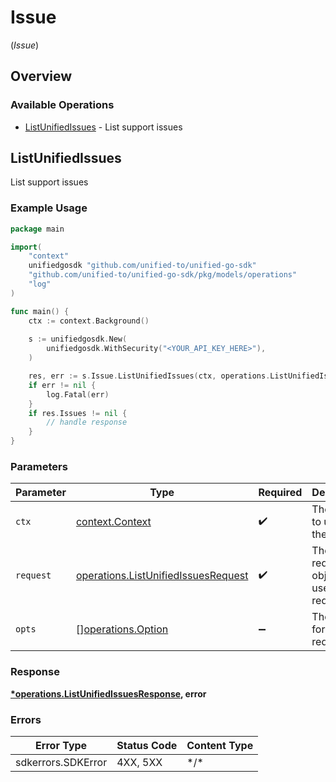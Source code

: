 # Issue
(*Issue*)

## Overview

### Available Operations

* [ListUnifiedIssues](#listunifiedissues) - List support issues

## ListUnifiedIssues

List support issues

### Example Usage

```go
package main

import(
	"context"
	unifiedgosdk "github.com/unified-to/unified-go-sdk"
	"github.com/unified-to/unified-go-sdk/pkg/models/operations"
	"log"
)

func main() {
    ctx := context.Background()
    
    s := unifiedgosdk.New(
        unifiedgosdk.WithSecurity("<YOUR_API_KEY_HERE>"),
    )

    res, err := s.Issue.ListUnifiedIssues(ctx, operations.ListUnifiedIssuesRequest{})
    if err != nil {
        log.Fatal(err)
    }
    if res.Issues != nil {
        // handle response
    }
}
```

### Parameters

| Parameter                                                                                      | Type                                                                                           | Required                                                                                       | Description                                                                                    |
| ---------------------------------------------------------------------------------------------- | ---------------------------------------------------------------------------------------------- | ---------------------------------------------------------------------------------------------- | ---------------------------------------------------------------------------------------------- |
| `ctx`                                                                                          | [context.Context](https://pkg.go.dev/context#Context)                                          | :heavy_check_mark:                                                                             | The context to use for the request.                                                            |
| `request`                                                                                      | [operations.ListUnifiedIssuesRequest](../../pkg/models/operations/listunifiedissuesrequest.md) | :heavy_check_mark:                                                                             | The request object to use for the request.                                                     |
| `opts`                                                                                         | [][operations.Option](../../pkg/models/operations/option.md)                                   | :heavy_minus_sign:                                                                             | The options for this request.                                                                  |

### Response

**[*operations.ListUnifiedIssuesResponse](../../pkg/models/operations/listunifiedissuesresponse.md), error**

### Errors

| Error Type         | Status Code        | Content Type       |
| ------------------ | ------------------ | ------------------ |
| sdkerrors.SDKError | 4XX, 5XX           | \*/\*              |